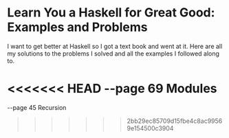 # Learn You a Haskell for Great Good: Examples and Problems

I want to get better at Haskell so I got a text book and went at it. Here are all my solutions to the problems I solved and all the examples I followed along to.


<<<<<<< HEAD
--page 69 Modules
=======
--page 45 Recursion
>>>>>>> 2bb29ec85709d15fbe4c8ac99569e154500c3904
